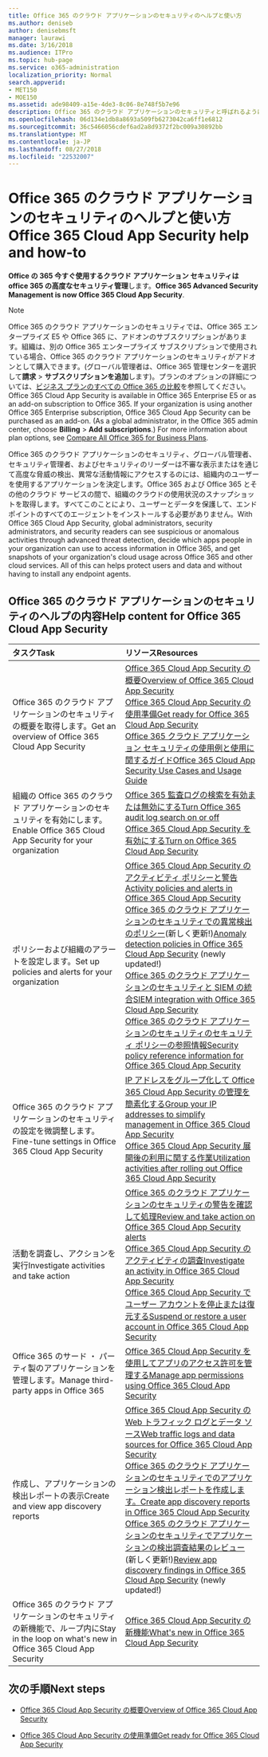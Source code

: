 ```yaml
---
title: Office 365 のクラウド アプリケーションのセキュリティのヘルプと使い方
ms.author: deniseb
author: denisebmsft
manager: laurawi
ms.date: 3/16/2018
ms.audience: ITPro
ms.topic: hub-page
ms.service: o365-administration
localization_priority: Normal
search.appverid:
- MET150
- MOE150
ms.assetid: ade98409-a15e-4de3-8c06-8e748f5b7e96
description: Office 365 のクラウド アプリケーションのセキュリティと呼ばれるようになりました、Office 365 で、高度なセキュリティ管理のヘルプ コンテンツを検索します。
ms.openlocfilehash: 06d134e1db8a8693a509fb6273042ca6ff1e6812
ms.sourcegitcommit: 36c5466056cdef6ad2a8d9372f2bc009a30892bb
ms.translationtype: MT
ms.contentlocale: ja-JP
ms.lasthandoff: 08/27/2018
ms.locfileid: "22532007"
---
```

# <a name="office-365-cloud-app-security-help-and-how-to"></a><span data-ttu-id="02aac-103">Office 365 のクラウド アプリケーションのセキュリティのヘルプと使い方</span><span class="sxs-lookup"><span data-stu-id="02aac-103">Office 365 Cloud App Security help and how-to</span></span>

 <span data-ttu-id="02aac-104">**Office の 365 今すぐ使用するクラウド アプリケーション セキュリティは office 365 の高度なセキュリティ管理**します。</span><span class="sxs-lookup"><span data-stu-id="02aac-104">**Office 365 Advanced Security Management is now Office 365 Cloud App Security**.</span></span> 
  
> [!NOTE]
> <span data-ttu-id="02aac-p101">Office 365 のクラウド アプリケーションのセキュリティでは、Office 365 エンタープライズ E5 や Office 365 に、アドオンのサブスクリプションがあります。組織は、別の Office 365 エンタープライズ サブスクリプションで使用されている場合、Office 365 のクラウド アプリケーションのセキュリティがアドオンとして購入できます。(グローバル管理者は、Office 365 管理センターを選択して**請求** \> **サブスクリプションを追加**します)。プランのオプションの詳細については、[ビジネス プランのすべての Office 365 の比較](https://go.microsoft.com/fwlink/?linkid=844053)を参照してください。</span><span class="sxs-lookup"><span data-stu-id="02aac-p101">Office 365 Cloud App Security is available in Office 365 Enterprise E5 or as an add-on subscription to Office 365. If your organization is using another Office 365 Enterprise subscription, Office 365 Cloud App Security can be purchased as an add-on. (As a global administrator, in the Office 365 admin center, choose **Billing** \> **Add subscriptions**.) For more information about plan options, see [Compare All Office 365 for Business Plans](https://go.microsoft.com/fwlink/?linkid=844053).</span></span> 
  
<span data-ttu-id="02aac-p102">Office 365 のクラウド アプリケーションのセキュリティ、グローバル管理者、セキュリティ管理者、およびセキュリティのリーダーは不審な表示またはを通じて高度な脅威の検出、異常な活動情報にアクセスするのには、組織内のユーザーを使用するアプリケーションを決定します。Office 365 および Office 365 とその他のクラウド サービスの間で、組織のクラウドの使用状況のスナップショットを取得します。すべてこのことにより、ユーザーとデータを保護して、エンドポイントのすべてのエージェントをインストールする必要がありません。</span><span class="sxs-lookup"><span data-stu-id="02aac-p102">With Office 365 Cloud App Security, global administrators, security administrators, and security readers can see suspicious or anomalous activities through advanced threat detection, decide which apps people in your organization can use to access information in Office 365, and get snapshots of your organization's cloud usage across Office 365 and other cloud services. All of this can helps protect users and data and without having to install any endpoint agents.</span></span>
  
## <a name="help-content-for-office-365-cloud-app-security"></a><span data-ttu-id="02aac-110">Office 365 のクラウド アプリケーションのセキュリティのヘルプの内容</span><span class="sxs-lookup"><span data-stu-id="02aac-110">Help content for Office 365 Cloud App Security</span></span>

|<span data-ttu-id="02aac-111">**タスク**</span><span class="sxs-lookup"><span data-stu-id="02aac-111">**Task**</span></span>|<span data-ttu-id="02aac-112">**リソース**</span><span class="sxs-lookup"><span data-stu-id="02aac-112">**Resources**</span></span>|
|:-----|:-----|
|<span data-ttu-id="02aac-113">Office 365 のクラウド アプリケーションのセキュリティの概要を取得します。</span><span class="sxs-lookup"><span data-stu-id="02aac-113">Get an overview of Office 365 Cloud App Security</span></span>  <br/> |[<span data-ttu-id="02aac-114">Office 365 Cloud App Security の概要</span><span class="sxs-lookup"><span data-stu-id="02aac-114">Overview of Office 365 Cloud App Security</span></span>](office-365-cas-overview.md) <br/> [<span data-ttu-id="02aac-115">Office 365 Cloud App Security の使用準備</span><span class="sxs-lookup"><span data-stu-id="02aac-115">Get ready for Office 365 Cloud App Security</span></span>](get-ready-for-office-365-cas.md) <br/> [<span data-ttu-id="02aac-116">Office 365 クラウド アプリケーション セキュリティの使用例と使用に関するガイド</span><span class="sxs-lookup"><span data-stu-id="02aac-116">Office 365 Cloud App Security Use Cases and Usage Guide</span></span>](https://aka.ms/O365CASGuide) <br/> |
|<span data-ttu-id="02aac-117">組織の Office 365 のクラウド アプリケーションのセキュリティを有効にします。</span><span class="sxs-lookup"><span data-stu-id="02aac-117">Enable Office 365 Cloud App Security for your organization</span></span>  <br/> |[<span data-ttu-id="02aac-118">Office 365 監査ログの検索を有効または無効にする</span><span class="sxs-lookup"><span data-stu-id="02aac-118">Turn Office 365 audit log search on or off</span></span>](turn-audit-log-search-on-or-off.md) <br/> [<span data-ttu-id="02aac-119">Office 365 Cloud App Security を有効にする</span><span class="sxs-lookup"><span data-stu-id="02aac-119">Turn on Office 365 Cloud App Security</span></span>](turn-on-office-365-cas.md) <br/> |
|<span data-ttu-id="02aac-120">ポリシーおよび組織のアラートを設定します。</span><span class="sxs-lookup"><span data-stu-id="02aac-120">Set up policies and alerts for your organization</span></span>  <br/> |[<span data-ttu-id="02aac-121">Office 365 Cloud App Security のアクティビティ ポリシーと警告</span><span class="sxs-lookup"><span data-stu-id="02aac-121">Activity policies and alerts in Office 365 Cloud App Security</span></span>](activity-policies-and-alerts.md) <br/> <span data-ttu-id="02aac-122">[Office 365 のクラウド アプリケーションのセキュリティでの異常検出のポリシー](anomaly-detection-policies-in-ocas.md)(新しく更新!)</span><span class="sxs-lookup"><span data-stu-id="02aac-122">[Anomaly detection policies in Office 365 Cloud App Security](anomaly-detection-policies-in-ocas.md) (newly updated!)</span></span>  <br/> [<span data-ttu-id="02aac-123">Office 365 のクラウド アプリケーションのセキュリティと SIEM の統合</span><span class="sxs-lookup"><span data-stu-id="02aac-123">SIEM integration with Office 365 Cloud App Security</span></span>](integrate-your-siem-server-with-office-365-cas.md) <br/> [<span data-ttu-id="02aac-124">Office 365 のクラウド アプリケーションのセキュリティのセキュリティ ポリシーの参照情報</span><span class="sxs-lookup"><span data-stu-id="02aac-124">Security policy reference information for Office 365 Cloud App Security</span></span>](security-policy-reference-information-for-ocas.md) <br/> |
|<span data-ttu-id="02aac-125">Office 365 のクラウド アプリケーションのセキュリティの設定を微調整します。</span><span class="sxs-lookup"><span data-stu-id="02aac-125">Fine-tune settings in Office 365 Cloud App Security</span></span>  <br/> |[<span data-ttu-id="02aac-126">IP アドレスをグループ化して Office 365 Cloud App Security の管理を簡素化する</span><span class="sxs-lookup"><span data-stu-id="02aac-126">Group your IP addresses to simplify management in Office 365 Cloud App Security</span></span>](group-your-ip-addresses-in-ocas.md) <br/> [<span data-ttu-id="02aac-127">Office 365 Cloud App Security 展開後の利用に関する作業</span><span class="sxs-lookup"><span data-stu-id="02aac-127">Utilization activities after rolling out Office 365 Cloud App Security</span></span>](utilization-activities-for-ocas.md) <br/> |
|<span data-ttu-id="02aac-128">活動を調査し、アクションを実行</span><span class="sxs-lookup"><span data-stu-id="02aac-128">Investigate activities and take action</span></span>  <br/> |[<span data-ttu-id="02aac-129">Office 365 のクラウド アプリケーションのセキュリティの警告を確認して処理</span><span class="sxs-lookup"><span data-stu-id="02aac-129">Review and take action on Office 365 Cloud App Security alerts</span></span>](review-office-365-cas-alerts.md) <br/> [<span data-ttu-id="02aac-130">Office 365 Cloud App Security のアクティビティの調査</span><span class="sxs-lookup"><span data-stu-id="02aac-130">Investigate an activity in Office 365 Cloud App Security</span></span>](investigate-an-activity-in-office-365-cas.md) <br/> [<span data-ttu-id="02aac-131">Office 365 Cloud App Security でユーザー アカウントを停止または復元する</span><span class="sxs-lookup"><span data-stu-id="02aac-131">Suspend or restore a user account in Office 365 Cloud App Security</span></span>](suspend-or-restore-an-account-in-ocas.md) <br/> |
|<span data-ttu-id="02aac-132">Office 365 のサード ・ パーティ製のアプリケーションを管理します。</span><span class="sxs-lookup"><span data-stu-id="02aac-132">Manage third-party apps in Office 365</span></span>  <br/> |[<span data-ttu-id="02aac-133">Office 365 Cloud App Security を使用してアプリのアクセス許可を管理する</span><span class="sxs-lookup"><span data-stu-id="02aac-133">Manage app permissions using Office 365 Cloud App Security</span></span>](manage-app-permissions-in-ocas.md) <br/> |
|<span data-ttu-id="02aac-134">作成し、アプリケーションの検出レポートの表示</span><span class="sxs-lookup"><span data-stu-id="02aac-134">Create and view app discovery reports</span></span>  <br/> |[<span data-ttu-id="02aac-135">Office 365 Cloud App Security の Web トラフィック ログとデータ ソース</span><span class="sxs-lookup"><span data-stu-id="02aac-135">Web traffic logs and data sources for Office 365 Cloud App Security</span></span>](web-traffic-logs-and-data-sources-for-ocas.md) <br/> [<span data-ttu-id="02aac-136">Office 365 のクラウド アプリケーションのセキュリティでのアプリケーション検出レポートを作成します。</span><span class="sxs-lookup"><span data-stu-id="02aac-136">Create app discovery reports in Office 365 Cloud App Security</span></span>](create-app-discovery-reports-in-ocas.md) <br/> <span data-ttu-id="02aac-137">[Office 365 のクラウド アプリケーションのセキュリティでアプリケーションの検出調査結果のレビュー](review-app-discovery-findings-in-ocas.md)(新しく更新!)</span><span class="sxs-lookup"><span data-stu-id="02aac-137">[Review app discovery findings in Office 365 Cloud App Security](review-app-discovery-findings-in-ocas.md) (newly updated!)</span></span>  <br/> |
|<span data-ttu-id="02aac-138">Office 365 のクラウド アプリケーションのセキュリティの新機能で、ループ内に</span><span class="sxs-lookup"><span data-stu-id="02aac-138">Stay in the loop on what's new in Office 365 Cloud App Security</span></span>  <br/> |[<span data-ttu-id="02aac-139">Office 365 Cloud App Security の新機能</span><span class="sxs-lookup"><span data-stu-id="02aac-139">What's new in Office 365 Cloud App Security</span></span>](new-in-office-365-cas.md) <br/> |
   
## <a name="next-steps"></a><span data-ttu-id="02aac-140">次の手順</span><span class="sxs-lookup"><span data-stu-id="02aac-140">Next steps</span></span>

- [<span data-ttu-id="02aac-141">Office 365 Cloud App Security の概要</span><span class="sxs-lookup"><span data-stu-id="02aac-141">Overview of Office 365 Cloud App Security</span></span>](office-365-cas-overview.md)
    
- [<span data-ttu-id="02aac-142">Office 365 Cloud App Security の使用準備</span><span class="sxs-lookup"><span data-stu-id="02aac-142">Get ready for Office 365 Cloud App Security</span></span>](get-ready-for-office-365-cas.md)
    

